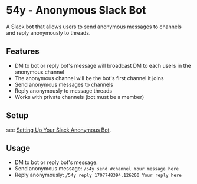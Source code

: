 # 54y - Anonymous Slack Bot

A Slack bot that allows users to send anonymous messages to channels and reply anonymously to threads.

## Features

- DM to bot or reply bot's message will broadcast DM to each users in the anonymous channel
- The anonymous channel will be the bot's first channel it joins
- Send anonymous messages to channels
- Reply anonymously to message threads
- Works with private channels (bot must be a member)

## Setup

see [Setting Up Your Slack Anonymous Bot](docs/create-slack-bot.md).

## Usage

- DM to bot or reply bot's message.
- Send anonymous message: `/54y send #channel Your message here`
- Reply anonymously: `/54y reply 1707748394.126200 Your reply here`